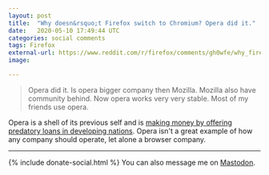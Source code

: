 ```yaml
---
layout: post
title:  "Why doesn&rsquo;t Firefox switch to Chromium? Opera did it."
date:   2020-05-10 17:49:44 UTC
categories: social comments
tags: Firefox
external-url: https://www.reddit.com/r/firefox/comments/gh0wfe/why_firefox_does_not_switch_to_chromium/fq6jz0p/
image:

---
```


> Opera did it. Is opera bigger company then Mozilla. Mozilla also have community behind. Now opera works very very stable. Most of my friends use opera.

Opera is a shell of its previous self and is [making money by offering predatory loans in developing nations](https://www.engadget.com/2020-01-19-opera-accused-of-predatory-loan-apps.html). Opera isn't a great example of how any company should operate, let alone a browser company.

---

{% include donate-social.html %} You can also message me on [Mastodon](https://mastodon.social/@yoasif).